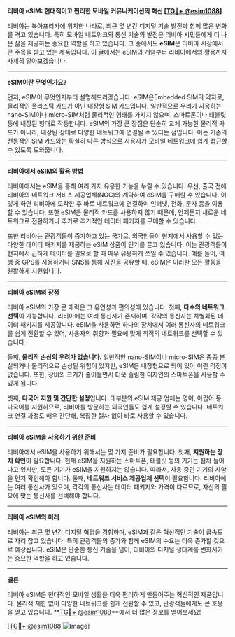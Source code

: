 **리비아 eSIM: 현대적이고 편리한 모바일 커뮤니케이션의 혁신 [[TG💪+ @esim1088](https://t.me/s/esim1088)]**

리비아는 북아프리카에 위치한 나라로, 최근 몇 년간 디지털 기술 발전과 함께 많은 변화를 겪고 있습니다. 특히 모바일 네트워크와 통신 기술의 발전은 리비아 시민들에게 더 나은 삶을 제공하는 중요한 역할을 하고 있습니다. 그 중에서도 **eSIM**은 리비아 시장에서 큰 주목을 받고 있는 제품입니다. 이 글에서는 eSIM의 개념부터 리비아에서의 활용까지 자세히 알아보겠습니다.

---

**eSIM이란 무엇인가요?**

먼저, eSIM이 무엇인지부터 설명해드리겠습니다. eSIM은Embedded SIM의 약자로, 물리적인 플라스틱 카드가 아닌 내장형 SIM 카드입니다. 일반적으로 우리가 사용하는 nano-SIM이나 micro-SIM처럼 물리적인 형태를 가지지 않으며, 스마트폰이나 태블릿 등에 내장된 형태로 작동합니다. eSIM의 가장 큰 장점은 단순히 교체 가능한 물리적 카드가 아니라, 내장된 상태로 다양한 네트워크에 연결될 수 있다는 점입니다. 이는 기존의 전통적인 SIM 카드와는 확실히 다른 방식으로 사용자가 모바일 네트워크에 쉽게 접근할 수 있도록 도와줍니다.

---

**리비아에서 eSIM의 활용 방법**

리비아에서는 eSIM을 통해 여러 가지 유용한 기능을 누릴 수 있습니다. 우선, 출국 전에 리비아의 네트워크 서비스 제공업체(NOC)와 계약하여 eSIM을 구매할 수 있습니다. 이렇게 하면 리비아에 도착한 후 바로 네트워크에 연결하여 인터넷, 전화, 문자 등을 이용할 수 있습니다. 또한 eSIM은 물리적 카드를 사용하지 않기 때문에, 언제든지 새로운 네트워크로 전환하거나 추가로 추가적인 데이터 패키지를 구매할 수 있습니다.

또한 리비아는 관광객들이 증가하고 있는 국가로, 외국인들이 현지에서 사용할 수 있는 다양한 데이터 패키지를 제공하는 eSIM 상품이 인기를 끌고 있습니다. 이는 관광객들이 현지에서 급하게 데이터를 필요로 할 때 매우 유용하게 쓰일 수 있습니다. 예를 들어, 여행 중 GPS를 사용하거나 SNS를 통해 사진을 공유할 때, eSIM은 이러한 모든 활동을 원활하게 지원합니다.

---

**리비아 eSIM의 장점**

리비아 eSIM의 가장 큰 매력은 그 유연성과 편의성에 있습니다. 첫째, **다수의 네트워크 선택**이 가능합니다. 리비아에는 여러 통신사가 존재하며, 각각의 통신사는 차별화된 데이터 패키지를 제공합니다. eSIM을 사용하면 하나의 장치에서 여러 통신사의 네트워크를 쉽게 전환할 수 있어, 사용자의 취향과 필요에 맞게 최적의 네트워크를 선택할 수 있습니다.

둘째, **물리적 손상의 우려가 없습니다.** 일반적인 nano-SIM이나 micro-SIM은 종종 분실되거나 물리적으로 손상될 위험이 있지만, eSIM은 내장형으로 되어 있어 이런 걱정이 없습니다. 또한, 장비의 크기가 줄어들면서 더욱 슬림한 디자인의 스마트폰을 사용할 수 있게 됩니다.

셋째, **다국어 지원 및 간단한 설정**입니다. 대부분의 eSIM 제공 업체는 영어, 아랍어 등 다국어를 지원하므로, 리비아를 방문하는 외국인들도 쉽게 설정할 수 있습니다. 네트워크 연결 과정도 매우 간단해, 복잡한 절차 없이 바로 사용할 수 있습니다.

---

**리비아 eSIM을 사용하기 위한 준비**

리비아에서 eSIM을 사용하기 위해서는 몇 가지 준비가 필요합니다. 첫째, **지원하는 장치 확인**이 필요합니다. 현재 eSIM을 지원하는 스마트폰, 태블릿 등의 기기는 점차 늘어나고 있지만, 모든 기기가 eSIM을 지원하지는 않습니다. 따라서, 사용 중인 기기의 사양을 먼저 확인해야 합니다. 둘째, **네트워크 서비스 제공업체 선택**이 필요합니다. 리비아에는 여러 통신사가 있으며, 각각의 통신사는 데이터 패키지와 가격이 다르므로, 자신의 필요에 맞는 통신사를 선택해야 합니다.

---

**리비아 eSIM의 미래**

리비아는 최근 몇 년간 디지털 혁명을 경험하며, eSIM과 같은 혁신적인 기술이 급속도로 자리 잡고 있습니다. 특히 관광객들의 증가와 함께 eSIM의 수요는 더욱 증가할 것으로 예상됩니다. eSIM은 단순한 통신 기술을 넘어, 리비아의 디지털 생태계를 변화시키는 중요한 역할을 하고 있습니다.

---

**결론**

리비아 eSIM은 현대적인 모바일 생활을 더욱 편리하게 만들어주는 혁신적인 제품입니다. 물리적 제한 없이 다양한 네트워크를 쉽게 전환할 수 있고, 관광객들에게도 큰 호응을 얻고 있습니다. **[TG💪+ @esim1088](https://t.me/s/esim1088)**에서 더 많은 정보를 얻어보세요! 

[[TG💪+ @esim1088](https://t.me/s/esim1088) ![Image](https://i.postimg.cc/Y0z9fWf4/image.png)]